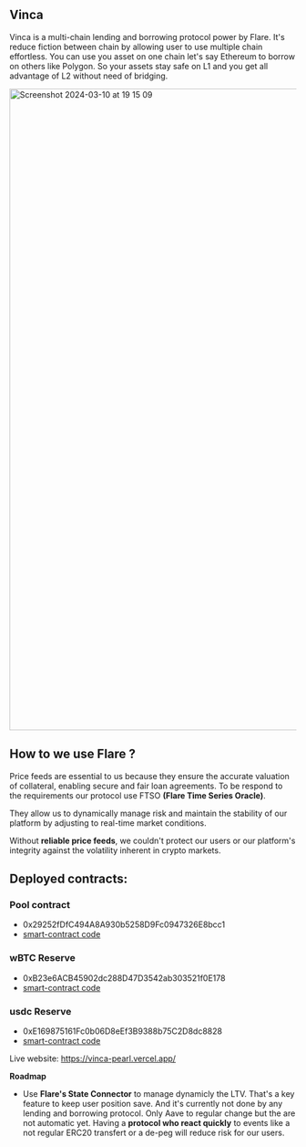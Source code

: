 ## Vinca
Vinca is a multi-chain lending and borrowing protocol power by Flare. It's reduce fiction between chain by allowing user to use multiple chain effortless. You can use you asset on one chain let's say Ethereum to borrow on others like Polygon. So your assets stay safe on L1 and you get all advantage of L2 without need of bridging.

<img width="1125" alt="Screenshot 2024-03-10 at 19 15 09" src="https://github.com/NandyBa/Vinca/assets/11545946/68e57f36-1f23-4273-aa1a-f9d930fec829">


## How to we use Flare ?

Price feeds are essential to us because they ensure the accurate valuation of collateral, enabling secure and fair loan agreements.
To be respond to the requirements our protocol use FTSO **(Flare Time Series Oracle)**.

They allow us to dynamically manage risk and maintain the stability of our platform by adjusting to real-time market conditions.

Without **reliable price feeds**, we couldn't protect our users or our platform's integrity against the volatility inherent in crypto markets.



## Deployed contracts:
### Pool contract
- 0x29252fDfC494A8A930b5258D9Fc0947326E8bcc1
- [smart-contract code](https://github.com/NandyBa/Vinca/blob/master/smart-contracts/src/SimpleFtsoExample.sol)
### wBTC Reserve
- 0xB23e6ACB45902dc288D47D3542ab303521f0E178
- [smart-contract code](https://github.com/NandyBa/Vinca/blob/master/smart-contracts/src/USDCReserve.sol)
### usdc Reserve
- 0xE169875161Fc0b06D8eEf3B9388b75C2D8dc8828
- [smart-contract code](https://github.com/NandyBa/Vinca/blob/master/smart-contracts/src/WBTCReserve.sol)

Live website: https://vinca-pearl.vercel.app/


**Roadmap**
- Use **Flare's State Connector** to manage dynamicly the LTV. That's a key feature to keep user position save. And it's currently not done by any lending and borrowing protocol. Only Aave to regular change but the are not automatic yet.
Having a **protocol who react quickly** to events like a not regular ERC20 transfert or a de-peg will reduce risk for our users.



